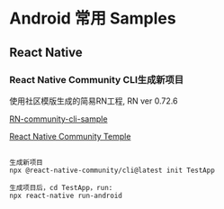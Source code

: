 # Android 常用 Samples

## React Native

### React Native Community CLI生成新项目
使用社区模版生成的简易RN工程, RN ver 0.72.6

[RN-community-cli-sample](https://github.com/bagguo/RN-community-cli-sample)



[React Native Community Temple](https://github.com/react-native-community/template/)

```

生成新项目
npx @react-native-community/cli@latest init TestApp

生成项目后，cd TestApp，run:
npx react-native run-android
```
